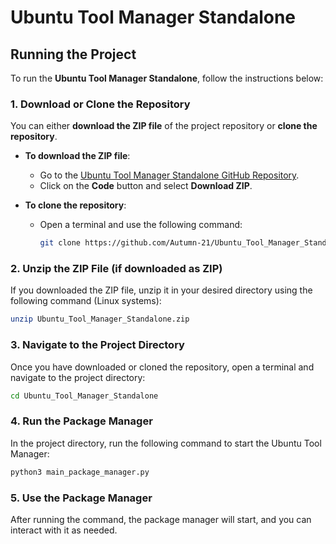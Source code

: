 # Ubuntu Tool Manager Standalone

## Running the Project

To run the **Ubuntu Tool Manager Standalone**, follow the instructions below:

### 1. Download or Clone the Repository

You can either **download the ZIP file** of the project repository or **clone the repository**.

- **To download the ZIP file**:
  - Go to the [Ubuntu Tool Manager Standalone GitHub Repository](https://github.com/Autumn-21/Ubuntu_Tool_Manager_Standalone).
  - Click on the **Code** button and select **Download ZIP**.

- **To clone the repository**:
  - Open a terminal and use the following command:
    ```bash
    git clone https://github.com/Autumn-21/Ubuntu_Tool_Manager_Standalone.git
    ```

### 2. Unzip the ZIP File (if downloaded as ZIP)

If you downloaded the ZIP file, unzip it in your desired directory using the following command (Linux systems):
```bash
unzip Ubuntu_Tool_Manager_Standalone.zip
```

### 3. Navigate to the Project Directory
Once you have downloaded or cloned the repository, open a terminal and navigate to the project directory:
```bash
cd Ubuntu_Tool_Manager_Standalone
```

### 4. Run the Package Manager
In the project directory, run the following command to start the Ubuntu Tool Manager:
```bash
python3 main_package_manager.py
```

### 5. Use the Package Manager
After running the command, the package manager will start, and you can interact with it as needed.
